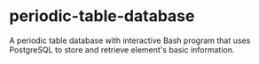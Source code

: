 # periodic-table-database
A periodic table database with interactive Bash program that uses PostgreSQL to store and retrieve element's basic information.
